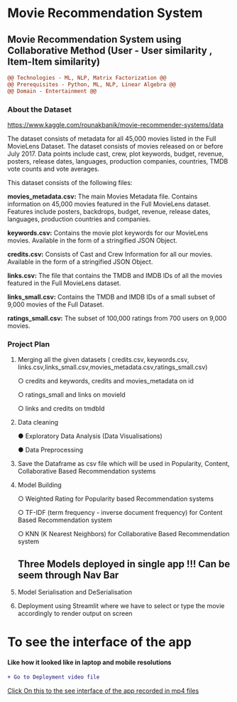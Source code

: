 # Movie Recommendation System
## Movie Recommendation System using Collaborative Method (User - User similarity , Item-Item similarity)

```diff
@@ Technologies - ML, NLP, Matrix Factorization @@
@@ Prerequisites - Python, ML, NLP, Linear Algebra @@
@@ Domain - Entertainment @@

```

### About the Dataset
https://www.kaggle.com/rounakbanik/movie-recommender-systems/data

The dataset consists of  metadata for all 45,000 movies listed in the Full MovieLens Dataset. The dataset consists of movies released on or before July 2017. Data points include cast, crew, plot keywords, budget, revenue, posters, release dates, languages, production companies, countries, TMDB vote counts and vote averages.

This dataset consists of the following files:

**movies_metadata.csv:** The main Movies Metadata file. Contains information on 45,000 movies featured in the Full MovieLens dataset. Features include posters, backdrops, budget, revenue, release dates, languages, production countries and companies.

**keywords.csv:** Contains the movie plot keywords for our MovieLens movies. Available in the form of a stringified JSON Object.

**credits.csv:** Consists of Cast and Crew Information for all our movies. Available in the form of a stringified JSON Object.

**links.csv:** The file that contains the TMDB and IMDB IDs of all the movies featured in the Full MovieLens dataset.

**links_small.csv:** Contains the TMDB and IMDB IDs of a small subset of 9,000 movies of the Full Dataset.

**ratings_small.csv:** The subset of 100,000 ratings from 700 users on 9,000 movies.

### Project Plan

1. Merging all the given datasets ( credits.csv, keywords.csv, links.csv,links_small.csv,movies_metadata.csv,ratings_small.csv)

     ○ credits and keywords, credits and movies_metadata on id
     
     ○ ratings_small and links on movieId
     
     ○ links and credits on tmdbId
    
2. Data cleaning

   ● Exploratory Data Analysis (Data Visualisations)
   
   ● Data Preprocessing
   
3. Save the Dataframe as csv file which will be used in Popularity, Content, Collaborative Based Recommendation systems

4. Model Building

   ○ Weighted Rating for Popularity based Recommendation systems
   
   ○ TF-IDF (term frequency - inverse document frequency) for Content Based Recommendation system
   
   ○ KNN (K Nearest Neighbors) for Collaborative Based Recommendation system
   
   ## Three Models deployed in single app !!! Can be seem through Nav Bar
   
5. Model Serialisation and DeSerialisation

6.  Deployment using Streamlit where we have to select or type the movie accordingly to render output on screen

# To see the interface of the app 

#### Like how it looked like in laptop and mobile resolutions

```diff
+ Go to Deployment video file
 ```
[ Click On this to the see interface of the app recorded in mp4 files ](https://github.com/komalreddy3/MovieRecommendationSystem/tree/28c752a797dd0fd13fdff0e8c63e05a9b1e076b4/Collaborative%20based%20Recommendation%20Deployment%20Video)
